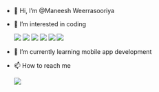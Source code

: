 - 👋 Hi, I’m @Maneesh Weerrasooriya
- 👀 I’m interested in coding
    
   <img src="https://img.icons8.com/color/48/000000/java-coffee-cup-logo--v2.png"/>
   <img src="https://img.icons8.com/color/48/000000/spring-logo.png"/>
   <img src="https://img.icons8.com/color/48/000000/mysql-logo.png"/>
   <img src="https://img.icons8.com/color/48/000000/angularjs.png"/>
   <img src="https://img.icons8.com/color/48/000000/mongodb.png"/>
   <img src="https://img.icons8.com/color/48/000000/python--v1.png"/>
   
- 🌱 I’m currently learning mobile app development
- 📫 How to reach me 
  
  [![](https://img.icons8.com/color/48/000000/linkedin.png)](https://www.linkedin.com/in/maneesh-weearsooriya-24b5a9134/)

